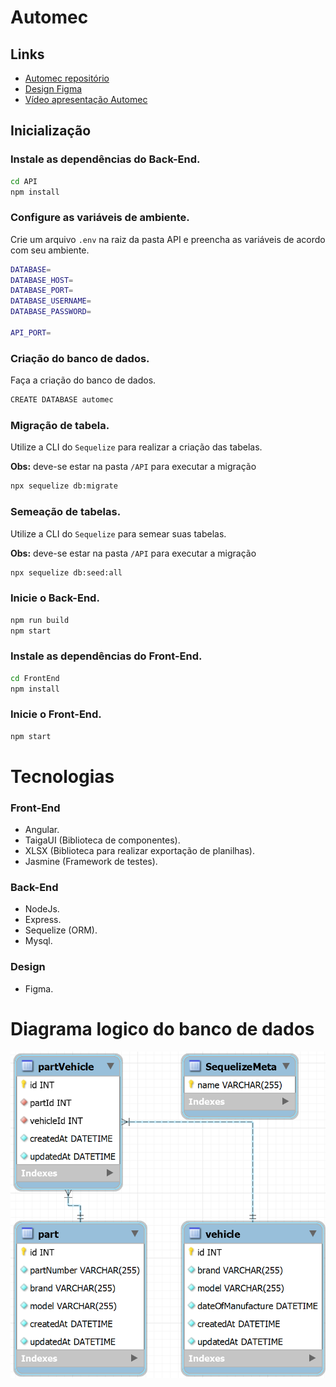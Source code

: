 # Automec

## Links

- [Automec repositório](https://github.com/Moyseys/automec)
- [Design Figma](https://www.figma.com/design/Xxo5upk6sEN3jDbZsZLfI8/automec?node-id=0-1&t=oo1xklXGsIlBgE9S-1)
- [Vídeo apresentação Automec](https://1drv.ms/v/s!AtSD-zjYedAQr8N4_HXDvSF8IcdfWA?e=0tbdhG)

## Inicialização

### Instale as dependências do Back-End.

```bash
cd API
npm install
```

### Configure as variáveis de ambiente.

Crie um arquivo `.env` na raiz da pasta API e preencha as variáveis de acordo com seu ambiente.

```bash
DATABASE=
DATABASE_HOST=
DATABASE_PORT=
DATABASE_USERNAME=
DATABASE_PASSWORD=

API_PORT=
```

### Criação do banco de dados.

Faça a criação do banco de dados.

```bash
CREATE DATABASE automec
```

### Migração de tabela.

Utilize a CLI do `Sequelize` para realizar a criação das tabelas.

**Obs:** deve-se estar na pasta `/API` para executar a migração

```bash
npx sequelize db:migrate       
```

### Semeação de tabelas.

Utilize a CLI do `Sequelize` para semear suas tabelas.

**Obs:** deve-se estar na pasta `/API` para executar a migração

```bash
npx sequelize db:seed:all
```

### Inicie o Back-End.

```bash
npm run build
npm start
```

### Instale as dependências do Front-End.

```bash
cd FrontEnd
npm install
```

### Inicie o Front-End.

```bash
npm start
```

# Tecnologias

### Front-End

- Angular.
- TaigaUI (Biblioteca de componentes).
- XLSX (Biblioteca para realizar exportação de planilhas).
- Jasmine (Framework de testes).

### Back-End

- NodeJs.
- Express.
- Sequelize (ORM).
- Mysql.

### Design

- Figma.

# Diagrama logico do banco de dados

![image.png](./imgs/diagram.png)